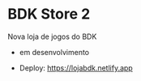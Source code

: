 # BDK Store 2
Nova loja de jogos do BDK 


- em desenvolvimento


- Deploy: https://lojabdk.netlify.app
